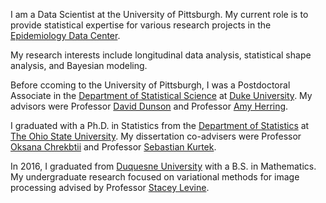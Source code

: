 I am a Data Scientist at the University of Pittsburgh. My current role is to provide statistical expertise for various research projects in the [Epidemiology Data Center](https://www.edc.pitt.edu/).

My research interests include longitudinal data analysis, statistical shape analysis, and Bayesian modeling. 

Before ccoming to the University of Pittsburgh, I was a Postdoctoral Associate in the [Department of Statistical Science](https://stat.duke.edu/) at [Duke University](https://duke.edu/). My advisors were Professor [David Dunson](https://scholars.duke.edu/person/dunson) and Professor [Amy Herring](https://globalhealth.duke.edu/people/herring-amy). 

I graduated with a Ph.D. in Statistics from the [Department of Statistics](https://stat.osu.edu/) at [The Ohio State University](https://www.osu.edu/).  My dissertation co-advisers were Professor [Oksana Chrekbtii](https://www.asc.ohio-state.edu/chkrebtii.1/research.html) and Professor [Sebastian Kurtek](https://www.asc.ohio-state.edu/kurtek.1/). 

In 2016, I graduated from [Duquesne University](https://www.duq.edu/academics/schools/liberal-arts/academics/departments-and-centers/mathematics-and-computer-science) with a B.S. in Mathematics. My undergraduate research focused on variational methods for image processing advised by Professor [Stacey Levine](https://www.duq.edu/academics/faculty/stacey-levine). 
